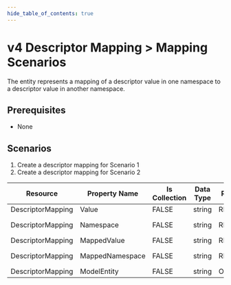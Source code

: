 ```yaml
---
hide_table_of_contents: true
---
```


# v4 Descriptor Mapping > Mapping Scenarios

The entity represents a mapping of a descriptor value in one namespace to a
descriptor value in another namespace.

## Prerequisites

* None

## Scenarios

1. Create a descriptor mapping for Scenario 1
2. Create a descriptor mapping for Scenario 2

| Resource          | Property Name   | Is Collection | Data Type | Required | Scenario 1 POST                                   | Scenario 2 POST                                   | Scenario 3 POST | Scenario 4 POST |
| ----------------- | --------------- | ------------- | --------- | -------- | ------------------------------------------------- | ------------------------------------------------- | --------------- | --------------- |
| DescriptorMapping | Value           | FALSE         | string    | REQUIRED | Algebra II                                        | Life and Physical Sciences I                      |                 |                 |
| DescriptorMapping | Namespace       | FALSE         | string    | REQUIRED | \[Native URI\]/AcademicSubjectDescriptor          | \[Native URI\]/AcademicSubjectDescriptor          |                 |                 |
| DescriptorMapping | MappedValue     | FALSE         | string    | REQUIRED | Advanced Algebra                                  | Biology 101                                       |                 |                 |
| DescriptorMapping | MappedNamespace | FALSE         | string    | REQUIRED | \[URI of mapped value\]/AcademicSubjectDescriptor | \[URI of mapped value\]/AcademicSubjectDescriptor |                 |                 |
| DescriptorMapping | ModelEntity     | FALSE         | string    | OPTIONAL | Staff                                             | Staff                                             |                 |                 |
